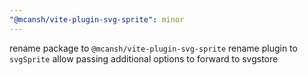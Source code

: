 ```yaml
---
"@mcansh/vite-plugin-svg-sprite": minor
---
```


rename package to `@mcansh/vite-plugin-svg-sprite`
rename plugin to `svgSprite`
allow passing additional options to forward to svgstore
